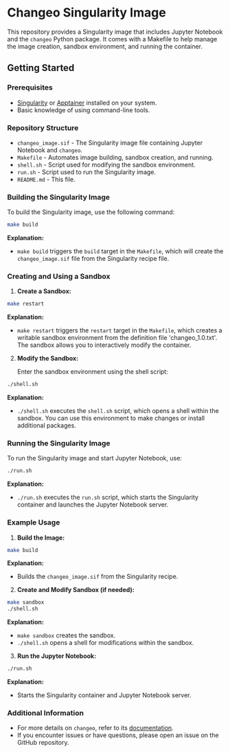 # Changeo Singularity Image

This repository provides a Singularity image that includes Jupyter Notebook and the `changeo` Python package. It comes with a Makefile to help manage the image creation, sandbox environment, and running the container.

## Getting Started

### Prerequisites

- [Singularity](https://sylabs.io/docs/) or [Apptainer](https://apptainer.org/) installed on your system.
- Basic knowledge of using command-line tools.

### Repository Structure

- `changeo_image.sif` - The Singularity image file containing Jupyter Notebook and `changeo`.
- `Makefile` - Automates image building, sandbox creation, and running.
- `shell.sh` - Script used for modifying the sandbox environment.
- `run.sh` - Script used to run the Singularity image.
- `README.md` - This file.

### Building the Singularity Image

To build the Singularity image, use the following command:

```sh
make build
```

**Explanation:**
- `make build` triggers the `build` target in the `Makefile`, which will create the `changeo_image.sif` file from the Singularity recipe file.

### Creating and Using a Sandbox

1. **Create a Sandbox:**

```sh
make restart 
```

   **Explanation:**
   - `make restart` triggers the `restart` target in the `Makefile`, which creates a writable sandbox environment from the definition file 'changeo_1.0.txt'. The sandbox allows you to interactively modify the container.

2. **Modify the Sandbox:**

   Enter the sandbox environment using the shell script:

```sh
./shell.sh
```

   **Explanation:**
   - `./shell.sh` executes the `shell.sh` script, which opens a shell within the sandbox. You can use this environment to make changes or install additional packages.

### Running the Singularity Image

To run the Singularity image and start Jupyter Notebook, use:

```sh
./run.sh
```

**Explanation:**
- `./run.sh` executes the `run.sh` script, which starts the Singularity container and launches the Jupyter Notebook server.

### Example Usage

1. **Build the Image:**

```sh
make build
```

   **Explanation:**
   - Builds the `changeo_image.sif` from the Singularity recipe.

2. **Create and Modify Sandbox (if needed):**

```sh
make sandbox
./shell.sh
```

   **Explanation:**
   - `make sandbox` creates the sandbox.
   - `./shell.sh` opens a shell for modifications within the sandbox.

3. **Run the Jupyter Notebook:**

```sh
./run.sh
```

   **Explanation:**
   - Starts the Singularity container and Jupyter Notebook server.

### Additional Information

- For more details on `changeo`, refer to its [documentation](https://github.com/changeo/changeo).
- If you encounter issues or have questions, please open an issue on the GitHub repository.


